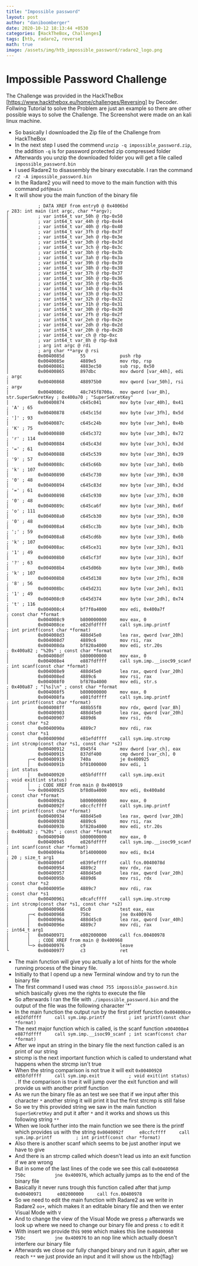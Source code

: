 ```yaml
---
title: "Impossible password"
layout: post
author: "daniboomberger"
date: 2020-10-12 18:13:44 +0530
categories: [HackTheBox, Challenges]
tags: [htb, radare2, reverse]
math: true
image: /assets/img/htb_impossible_password/radare2_logo.png 
---
```


# Impossible Password Challenge
The Challenge was provided in the HackTheBox [https://www.hackthebox.eu/home/challenges/Reversing] by Decoder.
Follwing Tutorial to solve the Problem are just an example so there are other possible ways to solve the Challenge.
The Screenshot were made on an kali linux machine.

- So basically I downloaded the Zip file of the Challenge from HackTheBox
- In the next step I used the commend `unzip -q impossible_password.zip`, the addition `-q` is for password protected zip compressed folder
- Afterwards you unzip the downloaded folder you will get a file called `impossible_password.bin`
- I used Radare2 to disassembly the binary executable. I ran the command `r2 -A impossible_password.bin`
- In the Radare2 you will need to move to the main function with this command `pdf@main`
- It will show you the main function of the binary file

```assembly
            ; DATA XREF from entry0 @ 0x4006bd
┌ 283: int main (int argc, char **argv);
│           ; var int64_t var_50h @ rbp-0x50
│           ; var int64_t var_44h @ rbp-0x44
│           ; var int64_t var_40h @ rbp-0x40
│           ; var int64_t var_3fh @ rbp-0x3f
│           ; var int64_t var_3eh @ rbp-0x3e
│           ; var int64_t var_3dh @ rbp-0x3d
│           ; var int64_t var_3ch @ rbp-0x3c
│           ; var int64_t var_3bh @ rbp-0x3b
│           ; var int64_t var_3ah @ rbp-0x3a
│           ; var int64_t var_39h @ rbp-0x39
│           ; var int64_t var_38h @ rbp-0x38
│           ; var int64_t var_37h @ rbp-0x37
│           ; var int64_t var_36h @ rbp-0x36
│           ; var int64_t var_35h @ rbp-0x35
│           ; var int64_t var_34h @ rbp-0x34
│           ; var int64_t var_33h @ rbp-0x33
│           ; var int64_t var_32h @ rbp-0x32
│           ; var int64_t var_31h @ rbp-0x31
│           ; var int64_t var_30h @ rbp-0x30
│           ; var int64_t var_2fh @ rbp-0x2f
│           ; var int64_t var_2eh @ rbp-0x2e
│           ; var int64_t var_2dh @ rbp-0x2d
│           ; var int64_t var_20h @ rbp-0x20
│           ; var int64_t var_ch @ rbp-0xc
│           ; var int64_t var_8h @ rbp-0x8
│           ; arg int argc @ rdi
│           ; arg char **argv @ rsi
│           0x0040085d      55             push rbp
│           0x0040085e      4889e5         mov rbp, rsp
│           0x00400861      4883ec50       sub rsp, 0x50
│           0x00400865      897dbc         mov dword [var_44h], edi    ; argc
│           0x00400868      488975b0       mov qword [var_50h], rsi    ; argv
│           0x0040086c      48c745f8700a.  mov qword [var_8h], str.SuperSeKretKey ; 0x400a70 ; "SuperSeKretKey"
│           0x00400874      c645c041       mov byte [var_40h], 0x41    ; 'A' ; 65
│           0x00400878      c645c15d       mov byte [var_3fh], 0x5d    ; ']' ; 93
│           0x0040087c      c645c24b       mov byte [var_3eh], 0x4b    ; 'K' ; 75
│           0x00400880      c645c372       mov byte [var_3dh], 0x72    ; 'r' ; 114
│           0x00400884      c645c43d       mov byte [var_3ch], 0x3d    ; '=' ; 61
│           0x00400888      c645c539       mov byte [var_3bh], 0x39    ; '9' ; 57
│           0x0040088c      c645c66b       mov byte [var_3ah], 0x6b    ; 'k' ; 107
│           0x00400890      c645c730       mov byte [var_39h], 0x30    ; '0' ; 48
│           0x00400894      c645c83d       mov byte [var_38h], 0x3d    ; '=' ; 61
│           0x00400898      c645c930       mov byte [var_37h], 0x30    ; '0' ; 48
│           0x0040089c      c645ca6f       mov byte [var_36h], 0x6f    ; 'o' ; 111
│           0x004008a0      c645cb30       mov byte [var_35h], 0x30    ; '0' ; 48
│           0x004008a4      c645cc3b       mov byte [var_34h], 0x3b    ; ';' ; 59
│           0x004008a8      c645cd6b       mov byte [var_33h], 0x6b    ; 'k' ; 107
│           0x004008ac      c645ce31       mov byte [var_32h], 0x31    ; '1' ; 49
│           0x004008b0      c645cf3f       mov byte [var_31h], 0x3f    ; '?' ; 63
│           0x004008b4      c645d06b       mov byte [var_30h], 0x6b    ; 'k' ; 107
│           0x004008b8      c645d138       mov byte [var_2fh], 0x38    ; '8' ; 56
│           0x004008bc      c645d231       mov byte [var_2eh], 0x31    ; '1' ; 49
│           0x004008c0      c645d374       mov byte [var_2dh], 0x74    ; 't' ; 116
│           0x004008c4      bf7f0a4000     mov edi, 0x400a7f           ; const char *format
│           0x004008c9      b800000000     mov eax, 0
│           0x004008ce      e82dfdffff     call sym.imp.printf         ; int printf(const char *format)
│           0x004008d3      488d45e0       lea rax, qword [var_20h]
│           0x004008d7      4889c6         mov rsi, rax
│           0x004008da      bf820a4000     mov edi, str.20s            ; 0x400a82 ; "%20s" ; const char *format
│           0x004008df      b800000000     mov eax, 0
│           0x004008e4      e887fdffff     call sym.imp.__isoc99_scanf ; int scanf(const char *format)
│           0x004008e9      488d45e0       lea rax, qword [var_20h]
│           0x004008ed      4889c6         mov rsi, rax
│           0x004008f0      bf870a4000     mov edi, str.s              ; 0x400a87 ; "[%s]\n" ; const char *format
│           0x004008f5      b800000000     mov eax, 0
│           0x004008fa      e801fdffff     call sym.imp.printf         ; int printf(const char *format)
│           0x004008ff      488b55f8       mov rdx, qword [var_8h]
│           0x00400903      488d45e0       lea rax, qword [var_20h]
│           0x00400907      4889d6         mov rsi, rdx                ; const char *s2
│           0x0040090a      4889c7         mov rdi, rax                ; const char *s1
│           0x0040090d      e81efdffff     call sym.imp.strcmp         ; int strcmp(const char *s1, const char *s2)
│           0x00400912      8945f4         mov dword [var_ch], eax
│           0x00400915      837df400       cmp dword [var_ch], 0
│       ┌─< 0x00400919      740a           je 0x400925
│       │   0x0040091b      bf01000000     mov edi, 1                  ; int status
│       │   0x00400920      e85bfdffff     call sym.imp.exit           ; void exit(int status)
│       │   ; CODE XREF from main @ 0x400919
│       └─> 0x00400925      bf8d0a4000     mov edi, 0x400a8d           ; const char *format
│           0x0040092a      b800000000     mov eax, 0
│           0x0040092f      e8ccfcffff     call sym.imp.printf         ; int printf(const char *format)
│           0x00400934      488d45e0       lea rax, qword [var_20h]
│           0x00400938      4889c6         mov rsi, rax
│           0x0040093b      bf820a4000     mov edi, str.20s            ; 0x400a82 ; "%20s" ; const char *format
│           0x00400940      b800000000     mov eax, 0
│           0x00400945      e826fdffff     call sym.imp.__isoc99_scanf ; int scanf(const char *format)
│           0x0040094a      bf14000000     mov edi, 0x14               ; 20 ; size_t arg1
│           0x0040094f      e839feffff     call fcn.0040078d
│           0x00400954      4889c2         mov rdx, rax
│           0x00400957      488d45e0       lea rax, qword [var_20h]
│           0x0040095b      4889d6         mov rsi, rdx                ; const char *s2
│           0x0040095e      4889c7         mov rdi, rax                ; const char *s1
│           0x00400961      e8cafcffff     call sym.imp.strcmp         ; int strcmp(const char *s1, const char *s2)
│           0x00400966      85c0           test eax, eax
│       ┌─< 0x00400968      750c           jne 0x400976
│       │   0x0040096a      488d45c0       lea rax, qword [var_40h]
│       │   0x0040096e      4889c7         mov rdi, rax                ; int64_t arg1
│       │   0x00400971      e802000000     call fcn.00400978
│       │   ; CODE XREF from main @ 0x400968
│       └─> 0x00400976      c9             leave
└           0x00400977      c3             ret

```
- The main function will give you actually a lot of hints for the whole running process of the binary file.
- Initially to that I opend up a new Terminal window and try to run the binary file
- The first command I used was `chmod 755 impossible_password.bin` which basically gives me the rights to execute the file
- So afterwards I ran the file with `./impossible_password.bin` and the output of the file was the following character '*'
- In the main function the output run by the first printf function `0x004008ce      e82dfdffff     call sym.imp.printf         ; int printf(const char *format)`
- The next major function which is called, is the scanf function `x004008e4      e887fdffff     call sym.imp.__isoc99_scanf ; int scanf(const char *format)`
- After we input an string in the binary file the next function called is an print of our string
- strcmp is the next important function which is called to understand what happens when the strcmp isn't true
- When the string comparison is not true it will exit `0x00400920      e85bfdffff     call sym.imp.exit           ; void exit(int status)`
. If the comparison is true it will jump over the exit function and will provide us with another printf function
- As we run the binary file as an test we see that if we input after this character `*` another string it will print it but the first strcmp is still false
- So we try this provided string we saw in the main function `SuperSeKretKey` and put it after `*` and it works and shows us this following string `**`
- When we look further into the main  function we see there is the printf which provides us with the string `0x0040092f      e8ccfcffff     call sym.imp.printf         ; int printf(const char *format)`
- Also there is another scanf which seems to be just another input we have to give
- And there is an strcmp called which doesn't lead us into an exit function if we are wrong
- But in some of the last lines of the code we see this call `0x00400968      750c           jne 0x400976`, which actually jumps as to the end of the binary file
- Basically it never runs trough this function called after that jump `0x00400971      e802000000     call fcn.00400978`
- So we need to edit the main function with Radare2 as we write in Radare2 `oo+`, which makes it an editable binary file and then we enter Visual Mode with `V`
- And to change the view of the Visual Mode we press `p` afterwards we look up where we need to change our binary file and press `c` to edit it
- With insert we provide this `9090` which makes this line `0x00400968      750c           jne 0x400976` to an nop line which actually doesn't interfere our binary file
- Afterwards we close our fully changed binary and run it again, after we reach `**` we just provide an input and it will show us the htb{flag}

